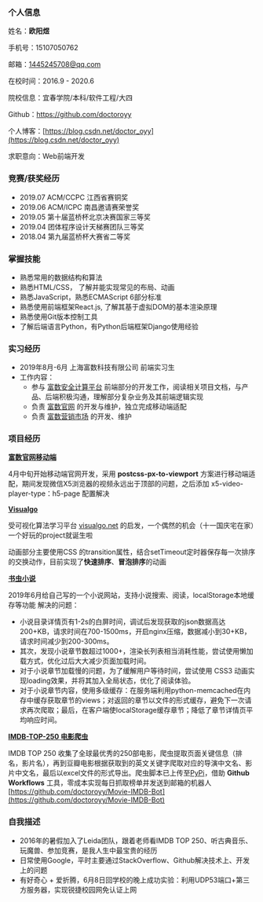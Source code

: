 


### 个人信息

姓名：**欧阳煜**

手机号：15107050762

邮箱：1445245708@qq.com

在校时间：2016.9 - 2020.6

院校信息：宜春学院/本科/软件工程/大四


Github：https://github.com/doctoroyy

个人博客：[https://blog.csdn.net/doctor_oyy](https://blog.csdn.net/doctor_oyy)

求职意向：Web前端开发


### 竞赛/获奖经历

- 2019.07 ACM/CCPC 江西省赛铜奖
- 2019.06 ACM/ICPC 南昌邀请赛荣誉奖
- 2019.05 第十届蓝桥杯北京决赛国家三等奖
- 2019.04 团体程序设计天梯赛团队三等奖
- 2018.04 第九届蓝桥杯大赛省二等奖


### 掌握技能
- 熟悉常用的数据结构和算法
- 熟悉HTML/CSS， 了解并能实现常见的布局、动画
- 熟悉JavaScript，熟悉ECMAScript 6部分标准
- 熟悉使用前端框架React.js, 了解其基于虚拟DOM的基本渲染原理
- 熟悉使用Git版本控制工具
- 了解后端语言Python，有Python后端框架Django使用经验

### 实习经历
- 2019年8月-6月 上海富数科技有限公司 前端实习生
- 工作内容：
	- 参与 [富数安全计算平台](https://fmpc-help.fudata.cn/) 前端部分的开发⼯作，阅读相关项目文档，与产品、后端积极沟通，理解部分复杂业务及其前端逻辑实现
	- 负责 [富数官网](https://www.fudata.cn/) 的开发与维护，独立完成移动端适配
	- 负责 [富数营销市场](https://marketingchain.fudata.cn/) 的开发、维护

### 项目经历

**[富数官网移动端](https://m.fudata.cn/)**

4月中旬开始移动端官网开发，采用 **postcss-px-to-viewport** 方案进行移动端适配，期间发现微信X5浏览器的视频永远出于顶部的问题，之后添加 x5-video-player-type：h5-page 配置解决

**[Visualgo](https://visualgo.doctoroyy.net/ "Visualgo")**

受可视化算法学习平台 [visualgo.net](https://visualgo.net/) 的启发，一个偶然的机会（十一国庆宅在家）一个好玩的project就诞生啦

动画部分主要使用CSS 的transition属性，结合setTimeout定时器保存每一次排序的交换动作，目前实现了**快速排序**、**冒泡排序**的动画

**[书虫小说](https://book.doctoroyy.net/ "书虫小说")**

2019年6月给自己写的一个小说网站，支持小说搜索、阅读，localStorage本地缓存等功能
解决的问题：
  - 小说目录详情页有1-2s的白屏时间，调试后发现获取的json数据高达200+KB，请求时间在700-1500ms，开启nginx压缩，数据减小到30+KB，请求时间减少到200-300ms。
  - 其次，发现小说章节数超过1000+，渲染长列表相当消耗性能，尝试使用懒加载方式，优化过后大大减少页面加载时间。
  - 对于小说章节加载慢的问题，为了缓解用户等待时间，尝试使用 CSS3 动画实现loading效果，并将其加入全局状态，优化了阅读体验。
  - 对于小说章节内容，使用多级缓存：在服务端利用python-memcached在内存中缓存获取章节的views；对返回的章节以文件的形式缓存，避免下一次请求再次爬取；最后，在客户端使localStorage缓存章节；降低了章节详情页平均响应时间。

**[IMDB-TOP-250 电影爬虫](https://github.com/doctoroyy/IMDB-TOP-250 "IMDB-TOP-250 电影爬虫")**

IMDB TOP 250 收集了全球最优秀的250部电影，爬虫提取页面关键信息（排名，影片名），再到豆瓣电影根据获取到的英文关键字爬取对应的导演中文名、影片中文名，最后以excel文件的形式导出。爬虫脚本已上传至[PyPi](https://pypi.org/project/imov/)，借助 **Github Workflows** 工具，零成本实现每日抓取榜单并发送到邮箱的机器人[https://github.com/doctoroyy/Movie-IMDB-Bot](https://github.com/doctoroyy/Movie-IMDB-Bot)


### 自我描述
- 2016年的暑假加入了Leida团队，跟着老师看IMDB TOP 250、听古典音乐、玩魔兽、参加竞赛，是我人生中最宝贵的经历
- 日常使用Google，平时主要通过StackOverflow、Github解决技术上、开发上的问题
- 有好奇心 + 爱折腾，6月8日回学校的晚上成功实验：利用UDP53端口+第三方服务器，实现锐捷校园网免认证上网
